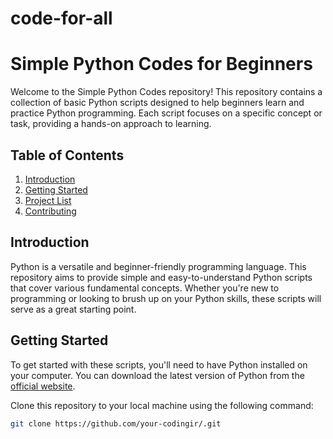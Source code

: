 # code-for-all
# Simple Python Codes for Beginners

Welcome to the Simple Python Codes repository! This repository contains a collection of basic Python scripts designed to help beginners learn and practice Python programming. Each script focuses on a specific concept or task, providing a hands-on approach to learning.

## Table of Contents

1. [Introduction](#introduction)
2. [Getting Started](#getting-started)
3. [Project List](#project-list)
4. [Contributing](#contributing)
   

## Introduction

Python is a versatile and beginner-friendly programming language. This repository aims to provide simple and easy-to-understand Python scripts that cover various fundamental concepts. Whether you're new to programming or looking to brush up on your Python skills, these scripts will serve as a great starting point.

## Getting Started

To get started with these scripts, you'll need to have Python installed on your computer. You can download the latest version of Python from the [official website](https://www.python.org/downloads/).

Clone this repository to your local machine using the following command:

```bash
git clone https://github.com/your-codingir/.git
